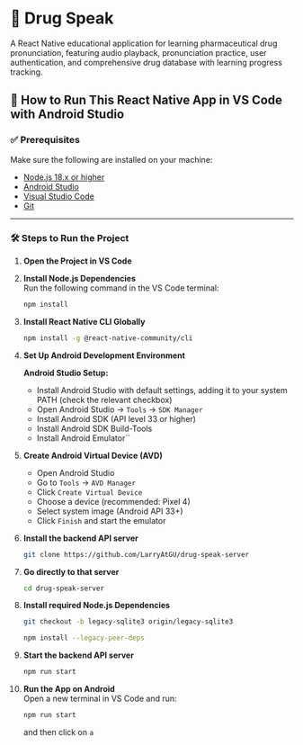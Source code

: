 # 💊 Drug Speak  

A React Native educational application for learning pharmaceutical drug pronunciation, featuring audio playback, pronunciation practice, user authentication, and comprehensive drug database with learning progress tracking.

## 🚀 How to Run This React Native App in VS Code with Android Studio

### ✅ Prerequisites  

Make sure the following are installed on your machine:

- [Node.js 18.x or higher](https://nodejs.org/)  
- [Android Studio](https://developer.android.com/studio)  
- [Visual Studio Code](https://code.visualstudio.com/)  
- [Git](https://git-scm.com/)

---

### 🛠️ Steps to Run the Project

1. **Open the Project in VS Code**  

2. **Install Node.js Dependencies**  
   Run the following command in the VS Code terminal:

   ```bash
   npm install
   ```

3. **Install React Native CLI Globally**  

   ```bash
   npm install -g @react-native-community/cli
   ```

4. **Set Up Android Development Environment**  

   **Android Studio Setup:**
   - Install Android Studio with default settings, adding it to your system PATH (check the relevant checkbox)
   - Open Android Studio → `Tools` → `SDK Manager`
   - Install Android SDK (API level 33 or higher)
   - Install Android SDK Build-Tools
   - Install Android Emulator``

5. **Create Android Virtual Device (AVD)**  
   - Open Android Studio
   - Go to `Tools` → `AVD Manager`
   - Click `Create Virtual Device`
   - Choose a device (recommended: Pixel 4)
   - Select system image (Android API 33+)
   - Click `Finish` and start the emulator

6. **Install the backend API server**  

   ```bash
   git clone https://github.com/LarryAtGU/drug-speak-server
   ```

7. **Go directly to that server**  

   ```bash
   cd drug-speak-server
   ```

8. **Install required Node.js Dependencies**

   ```bash
   git checkout -b legacy-sqlite3 origin/legacy-sqlite3
   ```

   ```bash
   npm install --legacy-peer-deps
   ```

9. **Start the backend API server**  

   ```bash
   npm run start
   ```

10. **Run the App on Android**  
    Open a new terminal in VS Code and run:

    ```bash
    npm run start
    ```

    and then click on `a`
